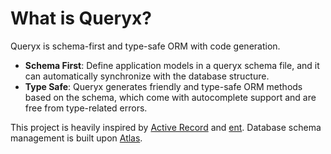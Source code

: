 # What is Queryx?

Queryx is schema-first and type-safe ORM with code generation.

- **Schema First**: Define application models in a queryx schema file, and it can automatically synchronize with the database structure.
- **Type Safe**: Queryx generates friendly and type-safe ORM methods based on the schema, which come with autocomplete support and are free from type-related errors.

This project is heavily inspired by [Active Record](https://guides.rubyonrails.org/active_record_basics.html) and [ent](https://entgo.io/). Database schema management is built upon [Atlas](https://atlasgo.io/).
